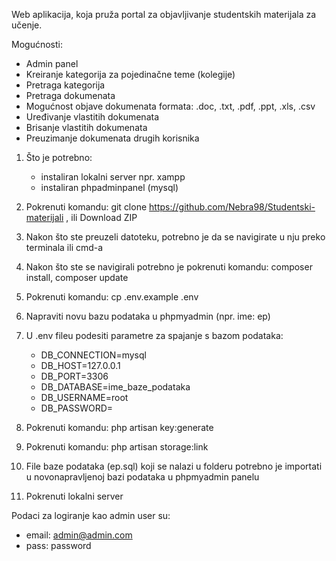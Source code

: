 Web aplikacija, koja pruža portal za objavljivanje studentskih materijala za učenje.

Mogućnosti:
- Admin panel
- Kreiranje kategorija za pojedinačne teme (kolegije)
- Pretraga kategorija
- Pretraga dokumenata
- Mogućnost objave dokumenata formata: .doc, .txt, .pdf, .ppt, .xls, .csv
- Uređivanje vlastitih dokumenata
- Brisanje vlastitih dokumenata
- Preuzimanje dokumenata drugih korisnika

1. Što je potrebno: 
    - instaliran lokalni server npr. xampp
    - instaliran phpadminpanel (mysql)
    
2. Pokrenuti komandu: git clone https://github.com/Nebra98/Studentski-materijali , ili Download ZIP
    
3. Nakon što ste preuzeli datoteku, potrebno je da se navigirate u nju preko terminala ili cmd-a
 
4. Nakon što ste se navigirali potrebno je pokrenuti komandu: composer install, composer update

5. Pokrenuti komandu: cp .env.example .env 

6. Napraviti novu bazu podataka u phpmyadmin (npr. ime: ep)

7. U .env fileu podesiti parametre za spajanje s bazom podataka: 
    - DB_CONNECTION=mysql
    - DB_HOST=127.0.0.1
    - DB_PORT=3306
    - DB_DATABASE=ime_baze_podataka
    - DB_USERNAME=root
    - DB_PASSWORD=
            
8. Pokrenuti komandu: php artisan key:generate 

9. Pokrenuti komandu: php artisan storage:link

9. File baze podataka (ep.sql) koji se nalazi u folderu potrebno je importati u novonapravljenoj bazi podataka u phpmyadmin panelu
 
10. Pokrenuti lokalni server

Podaci za logiranje kao admin user su:
- email: admin@admin.com
- pass: password

